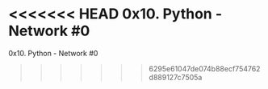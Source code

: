 <<<<<<< HEAD
0x10. Python - Network #0
=======
0x10. Python - Network #0 
>>>>>>> 6295e61047de074b88ecf754762d889127c7505a

